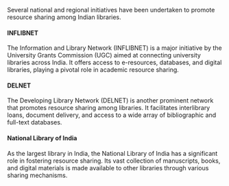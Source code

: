 Several national and regional initiatives have been undertaken to promote resource sharing among Indian libraries.

#### INFLIBNET

The Information and Library Network (INFLIBNET) is a major initiative by the University Grants Commission (UGC) aimed at connecting university libraries across India. It offers access to e-resources, databases, and digital libraries, playing a pivotal role in academic resource sharing.

#### DELNET

The Developing Library Network (DELNET) is another prominent network that promotes resource sharing among libraries. It facilitates interlibrary loans, document delivery, and access to a wide array of bibliographic and full-text databases.

#### National Library of India

As the largest library in India, the National Library of India has a significant role in fostering resource sharing. Its vast collection of manuscripts, books, and digital materials is made available to other libraries through various sharing mechanisms.